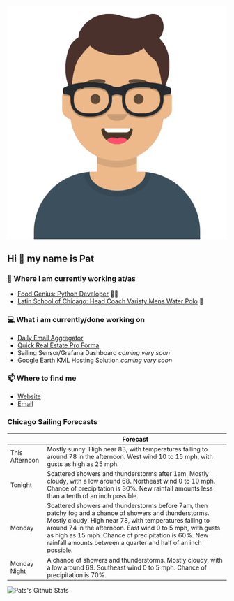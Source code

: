 [![Social banner for p-j-falconer](https://raw.githubusercontent.com/P-J-FALCONER/P-J-FALCONER/master/assets/avataaars.svg)](https://patfalconer.com/)
## Hi :wave: my name is Pat

### 💼 Where I am currently working at/as
- [Food Genius: Python Developer](https://getfoodgenius.com/) 🍔🐍
- [Latin School of Chicago: Head Coach Varisty Mens Water Polo](https://www.latinschool.org/) 🤽


### 💻 What i am currently/done working on
 - [Daily Email Aggregator](https://github.com/P-J-FALCONER/dott_daily_mail)
 - [Quick Real Estate Pro Forma](https://github.com/P-J-FALCONER/henry)
 - Sailing Sensor/Grafana Dashboard *coming very soon*
 - Google Earth KML Hosting Solution *coming very soon*

### 📫 Where to find me
 - [Website](https://patfalconer.com/)
 - [Email](mailto:patrick.j.falconer@gmail.com)


### Chicago Sailing Forecasts
|   | Forecast  |
|---|---|
| This Afternoon | Mostly sunny. High near 83, with temperatures falling to around 78 in the afternoon. West wind 10 to 15 mph, with gusts as high as 25 mph. |
| Tonight | Scattered showers and thunderstorms after 1am. Mostly cloudy, with a low around 68. Northeast wind 0 to 10 mph. Chance of precipitation is 30%. New rainfall amounts less than a tenth of an inch possible. |
| Monday | Scattered showers and thunderstorms before 7am, then patchy fog and a chance of showers and thunderstorms. Mostly cloudy. High near 78, with temperatures falling to around 74 in the afternoon. East wind 0 to 5 mph, with gusts as high as 15 mph. Chance of precipitation is 60%. New rainfall amounts between a quarter and half of an inch possible. |
| Monday Night | A chance of showers and thunderstorms. Mostly cloudy, with a low around 69. Southeast wind 0 to 5 mph. Chance of precipitation is 70%. |

![Pats's Github Stats](https://github-readme-stats.vercel.app/api?username=p-j-falconer&show_icons=true&theme=radical)
